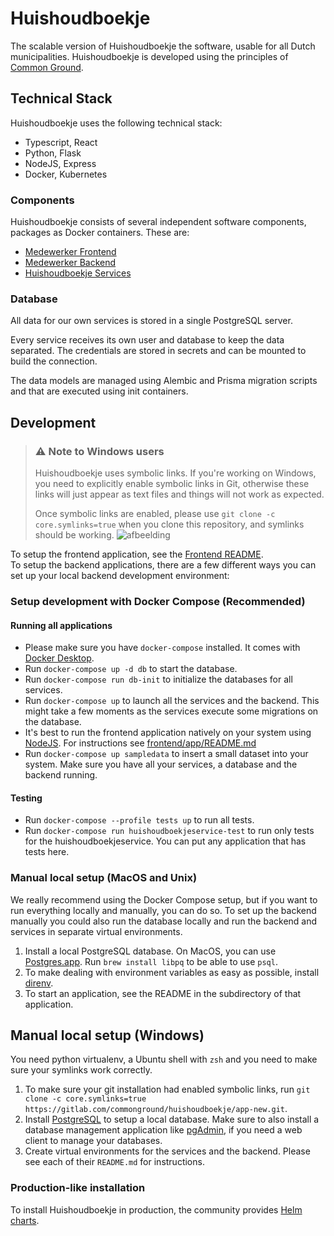 # Huishoudboekje

The scalable version of Huishoudboekje the software, usable for all Dutch municipalities. Huishoudboekje is developed
using the principles of [Common Ground](https://commonground.nl).

## Technical Stack

Huishoudboekje uses the following technical stack:

- Typescript, React
- Python, Flask
- NodeJS, Express
- Docker, Kubernetes

### Components

Huishoudboekje consists of several independent software components, packages as Docker containers.
These are:

- [Medewerker Frontend](frontend/)
- [Medewerker Backend](backend/)
- [Huishoudboekje Services](services/)

### Database

All data for our own services is stored in a single PostgreSQL server.

Every service receives its own user and database to keep the data separated.
The credentials are stored in secrets and can be mounted to build the connection.

The data models are managed using Alembic and Prisma migration scripts and that are executed using init containers.

## Development

> ### ⚠️ Note to Windows users
> Huishoudboekje uses symbolic links. If you're working on Windows, you need to explicitly enable symbolic links in Git,
> otherwise these links will just appear as text files and things will not work as expected.
>
> Once symbolic links are enabled, please use `git clone -c core.symlinks=true` when you clone this repository, and
> symlinks should be working.
> ![afbeelding](https://gitlab.com/commonground/huishoudboekje/app-new/uploads/faccef92aea1ada494d3384de02103d8/afbeelding.png)

To setup the frontend application, see the [Frontend README](./frontend/app/README.md). \
To setup the backend applications, there are a few different ways you can set up your local backend development
environment:

### Setup development with Docker Compose (Recommended)

#### Running all applications

- Please make sure you have `docker-compose` installed. It comes
  with [Docker Desktop](https://docs.docker.com/compose/install/).
- Run `docker-compose up -d db` to start the database.
- Run `docker-compose run db-init` to initialize the databases for all services.
- Run `docker-compose up` to launch all the services and the backend. This might take a few moments as the services
  execute some migrations on the database.
- It's best to run the frontend application natively on your system using [NodeJS](https://nodejs.org/nl/).
  For instructions see [frontend/app/README.md](./frontend/app/README.md)
- Run `docker-compose up sampledata` to insert a small dataset into your system. Make sure you have all your services, a
  database and the backend running.

#### Testing

- Run `docker-compose --profile tests up` to run all tests.
- Run `docker-compose run huishoudboekjeservice-test` to run only tests for the huishoudboekjeservice.
  You can put any application that has tests here.

### Manual local setup (MacOS and Unix)

We really recommend using the Docker Compose setup, but if you want to run everything locally and manually, you can do
so. To set up the backend manually you could also run the database locally and run the backend and services in separate
virtual environments.

1. Install a local PostgreSQL database.
   On MacOS, you can use [Postgres.app](https://postgresapp.com/). Run `brew install libpq` to be able to use `psql`.
1. To make dealing with environment variables as easy as possible, install [direnv](https://direnv.net/).
1. To start an application, see the README in the subdirectory of that application.

## Manual local setup (Windows)

You need python virtualenv, a Ubuntu shell with `zsh` and you need to make sure your symlinks work correctly.

1. To make sure your git installation had enabled symbolic links,
   run `git clone -c core.symlinks=true https://gitlab.com/commonground/huishoudboekje/app-new.git`.
1. Install [PostgreSQL](https://www.postgresql.org/download/windows/) to setup a local database. Make sure to also
   install a database management application like [pgAdmin](https://www.pgadmin.org/), if you need a web client to
   manage your databases.
1. Create virtual environments for the services and the backend. Please see each of their `README.md` for instructions.

### Production-like installation

To install Huishoudboekje in production, the community
provides [Helm charts](https://gitlab.com/commonground/huishoudboekje/helm-charts).

